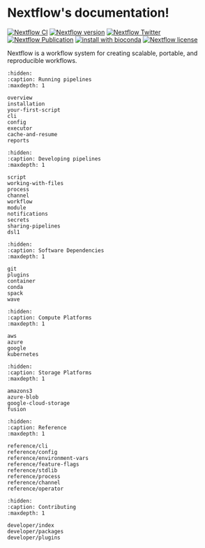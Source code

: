 
# Nextflow's documentation!

[![Nextflow CI](https://github.com/nextflow-io/nextflow/workflows/Nextflow%20CI/badge.svg)](https://github.com/nextflow-io/nextflow/actions/workflows/build.yml?query=branch%3Amaster+event%3Apush)
[![Nextflow version](https://img.shields.io/github/release/nextflow-io/nextflow.svg?colorB=58bd9f&style=popout)](https://github.com/nextflow-io/nextflow/releases/latest)
[![Nextflow Twitter](https://img.shields.io/twitter/url/https/nextflowio.svg?colorB=58bd9f&&label=%40nextflow&style=popout)](https://twitter.com/nextflowio)
[![Nextflow Publication](https://img.shields.io/badge/Published-Nature%20Biotechnology-26af64.svg?colorB=58bd9f&style=popout)](https://www.nature.com/articles/nbt.3820)
[![install with bioconda](https://img.shields.io/badge/install%20with-bioconda-brightgreen.svg?colorB=58bd9f&style=popout)](http://bioconda.github.io/recipes/nextflow/README.html)
[![Nextflow license](https://img.shields.io/github/license/nextflow-io/nextflow.svg?colorB=58bd9f&style=popout)](https://github.com/nextflow-io/nextflow/blob/master/COPYING)

Nextflow is a workflow system for creating scalable, portable, and reproducible workflows.

```{toctree}
:hidden:
:caption: Running pipelines
:maxdepth: 1

overview
installation
your-first-script
cli
config
executor
cache-and-resume
reports
```

```{toctree}
:hidden:
:caption: Developing pipelines
:maxdepth: 1

script
working-with-files
process
channel
workflow
module
notifications
secrets
sharing-pipelines
dsl1
```

```{toctree}
:hidden:
:caption: Software Dependencies
:maxdepth: 1

git
plugins
container
conda
spack
wave
```

```{toctree}
:hidden:
:caption: Compute Platforms
:maxdepth: 1

aws
azure
google
kubernetes
```

```{toctree}
:hidden:
:caption: Storage Platforms
:maxdepth: 1

amazons3
azure-blob
google-cloud-storage
fusion
```

```{toctree}
:hidden:
:caption: Reference
:maxdepth: 1

reference/cli
reference/config
reference/environment-vars
reference/feature-flags
reference/stdlib
reference/process
reference/channel
reference/operator
```

```{toctree}
:hidden:
:caption: Contributing
:maxdepth: 1

developer/index
developer/packages
developer/plugins
```
